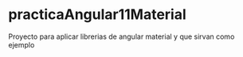 # practicaAngular11Material
 Proyecto para aplicar librerias de angular material y que sirvan como ejemplo
